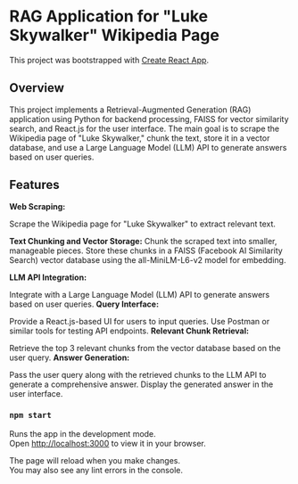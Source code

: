 # RAG Application for "Luke Skywalker" Wikipedia Page

This project was bootstrapped with [Create React App](https://github.com/facebook/create-react-app).

## Overview

This project implements a Retrieval-Augmented Generation (RAG) application using Python for backend processing, FAISS for vector similarity search, and React.js for the user interface. The main goal is to scrape the Wikipedia page of "Luke Skywalker," chunk the text, store it in a vector database, and use a Large Language Model (LLM) API to generate answers based on user queries.



## Features

**Web Scraping:**

Scrape the Wikipedia page for "Luke Skywalker" to extract relevant text.

**Text Chunking and Vector Storage:**
Chunk the scraped text into smaller, manageable pieces.
Store these chunks in a FAISS (Facebook AI Similarity Search) vector database using the all-MiniLM-L6-v2 model for embedding.

**LLM API Integration:**

Integrate with a Large Language Model (LLM) API to generate answers based on user queries.
**Query Interface:**

Provide a React.js-based UI for users to input queries.
Use Postman or similar tools for testing API endpoints.
**Relevant Chunk Retrieval:**

Retrieve the top 3 relevant chunks from the vector database based on the user query.
**Answer Generation:**

Pass the user query along with the retrieved chunks to the LLM API to generate a comprehensive answer.
Display the generated answer in the user interface.

### `npm start`

Runs the app in the development mode.\
Open [http://localhost:3000](http://localhost:3000) to view it in your browser.

The page will reload when you make changes.\
You may also see any lint errors in the console.

